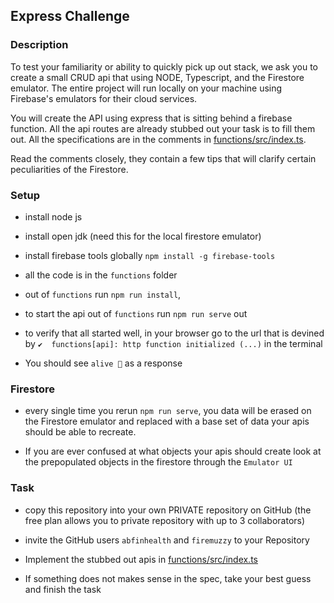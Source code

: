 
## Express Challenge

### Description

To test your familiarity or ability to quickly pick up out stack, we ask you to create a small CRUD api that using NODE, Typescript, and the Firestore emulator. The entire project will run locally on your machine using Firebase's emulators for their cloud services.

You will create the API using express that is sitting behind a firebase function. All the api routes are already stubbed out your task is to fill them out. All the specifications are in the comments in [functions/src/index.ts](functions/src/index.ts).

Read the comments closely, they contain a few tips that will clarify certain peculiarities of the Firestore.

### Setup

- install node js

- install open jdk (need this for the local firestore emulator)

- install firebase tools globally `npm install -g firebase-tools`

- all the code is in the `functions` folder

- out of `functions` run `npm run install`, 

- to start the api out of `functions` run `npm run serve` out 

- to verify that all started well, in your browser go to the url that is devined by `✔  functions[api]: http function initialized (...)` in the terminal

- You should see `alive 💪` as a response

### Firestore

- every single time you rerun `npm run serve`, you data will be erased on the Firestore emulator and replaced with a base set of data your apis should be able to recreate. 

- If you are ever confused at what objects your apis should create look at the prepopulated objects in the firestore through the `Emulator UI`

### Task

- copy this repository into your own PRIVATE repository on GitHub (the free plan allows you to private repository with up to 3 collaborators)

- invite the GitHub users `abfinhealth` and `firemuzzy` to your Repository

- Implement the stubbed out apis in [functions/src/index.ts](functions/src/index.ts)

- If something does not makes sense in the spec, take your best guess and finish the task
